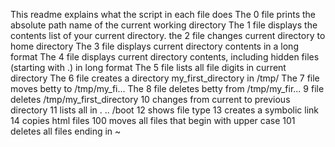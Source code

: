 This readme explains what the script in each file does
The 0 file prints the absolute path name of the current working directory
The 1 file displays the contents list of your current directory.
the 2 file changes current directory to home directory
The 3 file displays current directory contents in a long format
The 4 file displays current directory contents, including hidden files (starting with .) in long format
The 5 file lists all file digits in current directory
The 6 file creates a directory my_first_directory in /tmp/
The 7 file moves betty to /tmp/my_fi...
The 8 file deletes betty from /tmp/my_fir...
9 file deletes /tmp/my_first_directory
10 changes from current to previous directory
11 lists all in . .. /boot
12 shows file type
13 creates a symbolic link
14 copies html files
100 moves all files that begin with upper case
101 deletes all files ending in ~
